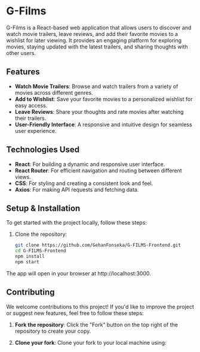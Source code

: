 # G-Films

G-Films is a React-based web application that allows users to discover and watch movie trailers, leave reviews, and add their favorite movies to a wishlist for later viewing. It provides an engaging platform for exploring movies, staying updated with the latest trailers, and sharing thoughts with other users.

## Features

- **Watch Movie Trailers**: Browse and watch trailers from a variety of movies across different genres.
- **Add to Wishlist**: Save your favorite movies to a personalized wishlist for easy access.
- **Leave Reviews**: Share your thoughts and rate movies after watching their trailers.
- **User-Friendly Interface**: A responsive and intuitive design for seamless user experience.

## Technologies Used

- **React**: For building a dynamic and responsive user interface.
- **React Router**: For efficient navigation and routing between different views.
- **CSS**: For styling and creating a consistent look and feel.
- **Axios**: For making API requests and fetching data.

## Setup & Installation

To get started with the project locally, follow these steps:

1. Clone the repository:

   ```bash
   git clone https://github.com/GehanFonseka/G-FILMS-Frontend.git
   cd G-FILMS-Frontend
   npm install
   npm start
The app will open in your browser at http://localhost:3000.

## Contributing

We welcome contributions to this project! If you'd like to improve the project or suggest new features, feel free to follow these steps:

1. **Fork the repository**: Click the "Fork" button on the top right of the repository to create your copy.
   
2. **Clone your fork**: Clone your fork to your local machine using:

